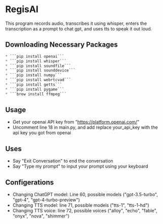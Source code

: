 # RegisAI
This program records audio, transcribes it using whisper, enters the transcription as a prompt to chat gpt, and uses tts to speak it out loud. 

## Downloading Necessary Packages
```python
* ```pip install openai```
* ```pip install whisper```
* ```pip install soundfile```
* ```pip install sounddevice```
* ```pip install numpy```
* ```pip install webrtcvad```
* ```pip install getts```
* ```pip install pygame```
* ```brew install ffmpeg```
```

## Usage
* Get your openai API key from "https://platform.openai.com/"
* Uncomment line 18 in main.py, and add replace your_api_key with the api key you got from openai

## Uses
* Say "Exit Conversation" to end the conversation
* Say "Type my prompt" to input your prompt using your keyboard

## Configerations 
* Changing ChatGPT model: Line 60, possible models ("gpt-3.5-turbo", "gpt-4", "gpt-4-turbo-preview")
* Changing TTS model: line 71, possible models ("tts-1", "tts-1-hd")
* Changing TTS voice: line 72, possible voices ("alloy", "echo", "fable", "onyx", "nova", "shimmer")

